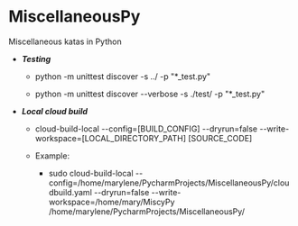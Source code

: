 # MiscellaneousPy
Miscellaneous katas in Python
* ***Testing***
  - python -m unittest discover -s ../ -p "*_test.py"

  - python -m unittest discover --verbose -s ./test/ -p "*_test.py"
* ***Local cloud build***

  - cloud-build-local --config=[BUILD_CONFIG] --dryrun=false --write-workspace=[LOCAL_DIRECTORY_PATH] [SOURCE_CODE]
   
   - Example: 
     - sudo cloud-build-local --config=/home/marylene/PycharmProjects/MiscellaneousPy/cloudbuild.yaml --dryrun=false --write-workspace=/home/mary/MiscyPy /home/marylene/PycharmProjects/MiscellaneousPy/  